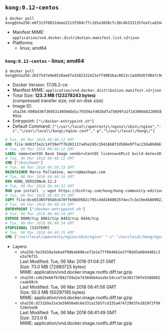 ## `kong:0.12-centos`

```console
$ docker pull kong@sha256:e0f313f0831daee2113f50dcf7c165a3820cfc38c4b333135feafcad24c1fdb2
```

-	Manifest MIME: `application/vnd.docker.distribution.manifest.list.v2+json`
-	Platforms:
	-	linux; amd64

### `kong:0.12-centos` - linux; amd64

```console
$ docker pull kong@sha256:2b57547e0e0510ae67a3182322421eff48016ac8613c1add926fd047c9dd1d9a
```

-	Docker Version: 17.06.2-ce
-	Manifest MIME: `application/vnd.docker.distribution.manifest.v2+json`
-	Total Size: **123.3 MB (123278243 bytes)**  
	(compressed transfer size, not on-disk size)
-	Image ID: `sha256:698bd36f36953140566bd1c79356afd63bdfa75699fa1f143006b8220058991e`
-	Entrypoint: `["\/docker-entrypoint.sh"]`
-	Default Command: `["\/usr\/local\/openresty\/nginx\/sbin\/nginx","-c","\/usr\/local\/kong\/nginx.conf","-p","\/usr\/local\/kong\/"]`

```dockerfile
# Tue, 06 Mar 2018 00:48:12 GMT
ADD file:8d83f3e2c14f39e7f7b281117a45e245c1941668f2d560e9f7ac23da89d667a9 in / 
# Tue, 06 Mar 2018 00:48:12 GMT
LABEL name=CentOS Base Image vendor=CentOS license=GPLv2 build-date=20180302
# Tue, 06 Mar 2018 00:48:12 GMT
CMD ["/bin/bash"]
# Tue, 06 Mar 2018 06:39:33 GMT
MAINTAINER Marco Palladino, marco@mashape.com
# Tue, 06 Mar 2018 06:40:16 GMT
ENV KONG_VERSION=0.12.2
# Tue, 06 Mar 2018 06:40:33 GMT
RUN yum install -y wget https://bintray.com/kong/kong-community-edition-rpm/download_file?file_path=centos/7/kong-community-edition-$KONG_VERSION.el7.noarch.rpm &&     yum clean all
# Tue, 06 Mar 2018 06:40:34 GMT
COPY file:0ce55305f95ddcb78ffb96b9502c795c4dd1040025f4ec7c3e19e4b889022b90 in /docker-entrypoint.sh 
# Tue, 06 Mar 2018 06:40:34 GMT
ENTRYPOINT ["/docker-entrypoint.sh"]
# Tue, 06 Mar 2018 06:40:34 GMT
EXPOSE 8000/tcp 8001/tcp 8443/tcp 8444/tcp
# Tue, 06 Mar 2018 06:40:34 GMT
STOPSIGNAL [SIGTERM]
# Tue, 06 Mar 2018 06:40:35 GMT
CMD ["/usr/local/openresty/nginx/sbin/nginx" "-c" "/usr/local/kong/nginx.conf" "-p" "/usr/local/kong/"]
```

-	Layers:
	-	`sha256:5e35d10a3ebadf9d6ab606ce72e1e77f8646b2e2ff8dd3a60d4401c3e3a76f31`  
		Last Modified: Tue, 06 Mar 2018 01:04:21 GMT  
		Size: 73.0 MB (72980725 bytes)  
		MIME: application/vnd.docker.image.rootfs.diff.tar.gzip
	-	`sha256:c4629eb6fb7042759a2e74304bb4a1ebc54ccef3e301730fe5586082caab08cb`  
		Last Modified: Tue, 06 Mar 2018 06:41:56 GMT  
		Size: 50.3 MB (50297195 bytes)  
		MIME: application/vnd.docker.image.rootfs.diff.tar.gzip
	-	`sha256:d231b9a31e3e59856e0c6e331a15b5fcd335a47472983fe1029f2f99528e5ed6`  
		Last Modified: Tue, 06 Mar 2018 06:41:49 GMT  
		Size: 323.0 B  
		MIME: application/vnd.docker.image.rootfs.diff.tar.gzip
